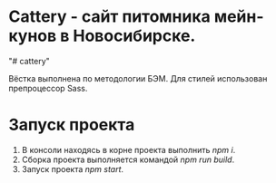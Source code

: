 # Cattery - сайт питомника мейн-кунов в Новосибирске.
"# cattery"

Вёстка выполнена по методологии БЭМ.
Для стилей использован препроцессор Sass.

# Запуск проекта

1. В консоли находясь в корне проекта выполнить *npm i*.
2. Сборка проекта выполняется командой *npm run build*.
3. Запуск проекта *npm start*.
